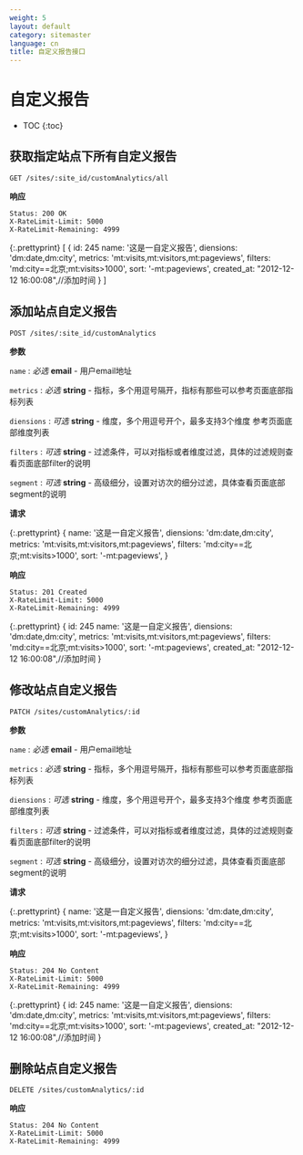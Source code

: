 ```yaml
---
weight: 5
layout: default
category: sitemaster
language: cn
title: 自定义报告接口
---
```


# 自定义报告

* TOC
{:toc}

## 获取指定站点下所有自定义报告

    GET /sites/:site_id/customAnalytics/all

**响应**

    Status: 200 OK
    X-RateLimit-Limit: 5000
    X-RateLimit-Remaining: 4999

{:.prettyprint}
    [
      {
          id: 245
          name: '这是一自定义报告',
          diensions: 'dm:date,dm:city',
          metrics: 'mt:visits,mt:visitors,mt:pageviews',
          filters: 'md:city==北京;mt:visits>1000',
          sort: '-mt:pageviews',
          created_at: "2012-12-12 16:00:08",//添加时间
      }
    ]


## 添加站点自定义报告

    POST /sites/:site_id/customAnalytics

**参数**

`name`
: _必选_ **email** - 用户email地址

`metrics`
: _必选_ **string** - 指标，多个用逗号隔开，指标有那些可以参考页面底部指标列表

`diensions`
: _可选_ **string** - 维度，多个用逗号开个，最多支持3个维度 参考页面底部维度列表

`filters`
: _可选_ **string** - 过滤条件，可以对指标或者维度过滤，具体的过滤规则查看页面底部filter的说明

`segment`
: _可选_ **string** - 高级细分，设置对访次的细分过滤，具体查看页面底部segment的说明


**请求**

{:.prettyprint}
    {
          name: '这是一自定义报告',
          diensions: 'dm:date,dm:city',
          metrics: 'mt:visits,mt:visitors,mt:pageviews',
          filters: 'md:city==北京;mt:visits>1000',
          sort: '-mt:pageviews',
    }

**响应**

    Status: 201 Created
    X-RateLimit-Limit: 5000
    X-RateLimit-Remaining: 4999

{:.prettyprint}
    {
          id: 245
          name: '这是一自定义报告',
          diensions: 'dm:date,dm:city',
          metrics: 'mt:visits,mt:visitors,mt:pageviews',
          filters: 'md:city==北京;mt:visits>1000',
          sort: '-mt:pageviews',
          created_at: "2012-12-12 16:00:08",//添加时间
    }

## 修改站点自定义报告

    PATCH /sites/customAnalytics/:id

**参数**

`name`
: _必选_ **email** - 用户email地址

`metrics`
: _必选_ **string** - 指标，多个用逗号隔开，指标有那些可以参考页面底部指标列表

`diensions`
: _可选_ **string** - 维度，多个用逗号开个，最多支持3个维度 参考页面底部维度列表

`filters`
: _可选_ **string** - 过滤条件，可以对指标或者维度过滤，具体的过滤规则查看页面底部filter的说明

`segment`
: _可选_ **string** - 高级细分，设置对访次的细分过滤，具体查看页面底部segment的说明


**请求**

{:.prettyprint}
    {
          name: '这是一自定义报告',
          diensions: 'dm:date,dm:city',
          metrics: 'mt:visits,mt:visitors,mt:pageviews',
          filters: 'md:city==北京;mt:visits>1000',
          sort: '-mt:pageviews',
    }

**响应**

    Status: 204 No Content
    X-RateLimit-Limit: 5000
    X-RateLimit-Remaining: 4999

{:.prettyprint}
    {
          id: 245
          name: '这是一自定义报告',
          diensions: 'dm:date,dm:city',
          metrics: 'mt:visits,mt:visitors,mt:pageviews',
          filters: 'md:city==北京;mt:visits>1000',
          sort: '-mt:pageviews',
          created_at: "2012-12-12 16:00:08",//添加时间
    }

## 删除站点自定义报告

    DELETE /sites/customAnalytics/:id

**响应**

    Status: 204 No Content
    X-RateLimit-Limit: 5000
    X-RateLimit-Remaining: 4999
